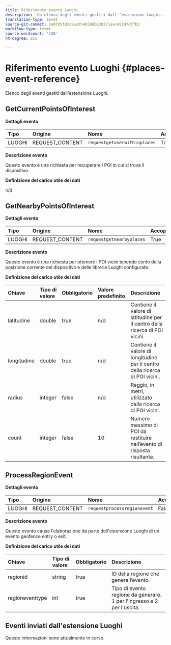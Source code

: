 ```yaml
---
title: Riferimento evento Luoghi
description: 'Un elenco degli eventi gestiti dall''estensione Luoghi. '
translation-type: tm+mt
source-git-commit: 5a0705f02c8ecd540506b628371aec45107df7b2
workflow-type: tm+mt
source-wordcount: '248'
ht-degree: 21%

---
```



# Riferimento evento Luoghi {#places-event-reference}

Elenco degli eventi gestiti dall&#39;estensione Luoghi.

## GetCurrentPointsOfInterest

**Dettagli evento**

| Tipo | Origine | Nome | Accoppiato |
| :--- | :--- | :--- | :--- |
| LUOGHI | REQUEST_CONTENT | `requestgetuserwithinplaces` | True |

**Descrizione evento**

Questo evento è una richiesta per recuperare i POI in cui si trova il dispositivo.

**Definizione del carico utile dei dati**

n/d

## GetNearbyPointsOfInterest

**Dettagli evento**

| Tipo | Origine | Nome | Accoppiato |
| :--- | :--- | :--- | :--- |
| LUOGHI | REQUEST_CONTENT | `requestgetnearbyplaces` | True |

**Descrizione evento**

Questo evento è una richiesta per ottenere i POI vicini tenendo conto della posizione corrente del dispositivo e delle librerie Luoghi configurate.

**Definizione del carico utile dei dati**

| Chiave | Tipo di valore | Obbligatorio | Valore predefinito | Descrizione |
| :--- | :--- | :--- | :--- | :--- |
| latitudine | double | true | n/d | Contiene il valore di latitudine per il centro della ricerca di POI vicini. |
| longitudine | double | true | n/d | Contiene il valore di longitudine per il centro della ricerca di POI vicini. |
| radius | integer | false | n/d | Raggio, in metri, utilizzato dalla ricerca di POI vicini. |
| count | integer | false | 10 | Numero massimo di POI da restituire nell’evento di risposta risultante. |

## ProcessRegionEvent

**Dettagli evento**

| Tipo | Origine | Nome | Accoppiato |
| :--- | :--- | :--- | :--- |
| LUOGHI | REQUEST_CONTENT | `requestprocessregionevent` | False |

**Descrizione evento**

Questo evento causa l&#39;elaborazione da parte dell&#39;estensione Luoghi di un evento geofence entry o exit.

**Definizione del carico utile dei dati**

| Chiave | Tipo di valore | Obbligatorio | Descrizione |
| :--- | :--- | :--- | :--- |
| regionid | string | true | ID della regione che genera l’evento. |
| regioneventtype | int | true | Tipo di evento regione da generare. 1 per l&#39;ingresso e 2 per l&#39;uscita. |

## Eventi inviati dall&#39;estensione Luoghi

Queste informazioni sono attualmente in corso.

